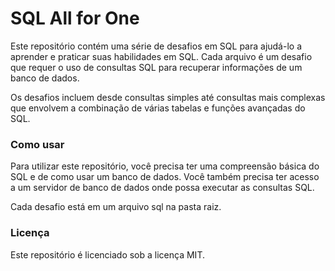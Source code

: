 # SQL All for One

Este repositório contém uma série de desafios em SQL para ajudá-lo a aprender e praticar suas habilidades em SQL. Cada arquivo é um desafio que requer o uso de consultas SQL para recuperar informações de um banco de dados.

Os desafios incluem desde consultas simples até consultas mais complexas que envolvem a combinação de várias tabelas e funções avançadas do SQL.

### Como usar

Para utilizar este repositório, você precisa ter uma compreensão básica do SQL e de como usar um banco de dados. Você também precisa ter acesso a um servidor de banco de dados onde possa executar as consultas SQL.

Cada desafio está em um arquivo sql na pasta raiz.

### Licença

Este repositório é licenciado sob a licença MIT.
